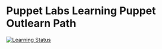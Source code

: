 # Puppet Labs Learning Puppet Outlearn Path

[![Learning Status](https://img.shields.io/badge/learn-ready-brightgreen.svg)](#)
